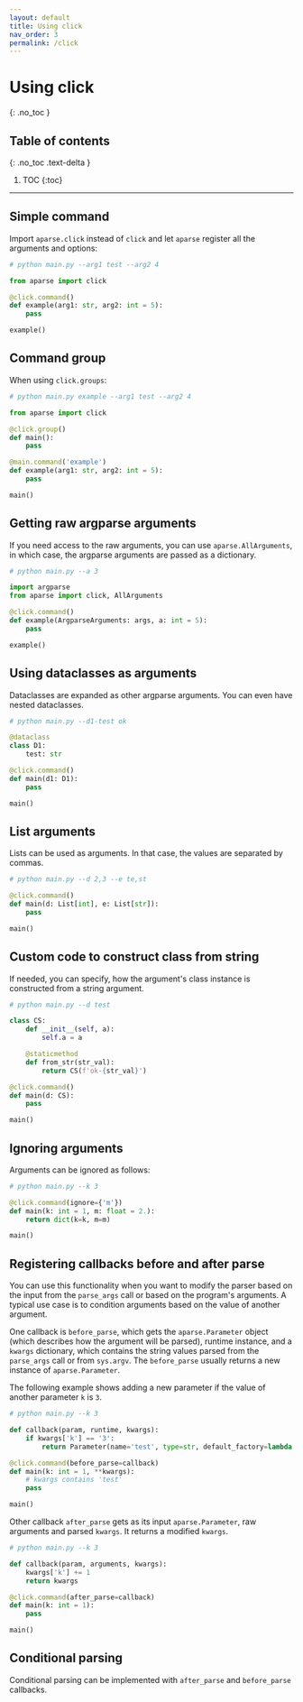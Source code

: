 ```yaml
---
layout: default
title: Using click
nav_order: 3
permalink: /click
---
```

# Using click

{: .no_toc }

## Table of contents
{: .no_toc .text-delta }

1. TOC
{:toc}

---

## Simple command
Import `aparse.click` instead of `click` and let `aparse` register all
the arguments and options:
```python
# python main.py --arg1 test --arg2 4

from aparse import click

@click.command()
def example(arg1: str, arg2: int = 5):
    pass

example()
```

## Command group
When using `click.groups`:
```python
# python main.py example --arg1 test --arg2 4

from aparse import click

@click.group()
def main():
    pass

@main.command('example')
def example(arg1: str, arg2: int = 5):
    pass

main()
```

## Getting raw argparse arguments
If you need access to the raw arguments, you can use `aparse.AllArguments`,
in which case, the argparse arguments are passed as a dictionary.
```python
# python main.py --a 3

import argparse
from aparse import click, AllArguments

@click.command()
def example(ArgparseArguments: args, a: int = 5):
    pass

example()
```

## Using dataclasses as arguments
Dataclasses are expanded as other argparse arguments. You can
even have nested dataclasses.
```python
# python main.py --d1-test ok

@dataclass
class D1:
    test: str

@click.command()
def main(d1: D1):
    pass

main()
```

## List arguments
Lists can be used as arguments. In that case, the values are separated by commas.
```python
# python main.py --d 2,3 --e te,st

@click.command()
def main(d: List[int], e: List[str]):
    pass

main()
```

## Custom code to construct class from string
If needed, you can specify, how the argument's class instance
is constructed from a string argument.
```python
# python main.py --d test

class CS:
    def __init__(self, a):
        self.a = a

    @staticmethod
    def from_str(str_val):
        return CS(f'ok-{str_val}')

@click.command()
def main(d: CS):
    pass

main()
```

## Ignoring arguments
Arguments can be ignored as follows:
```python
# python main.py --k 3

@click.command(ignore={'m'})
def main(k: int = 1, m: float = 2.):
    return dict(k=k, m=m)

main()
```

## Registering callbacks before and after parse
You can use this functionality when you want to modify the
parser based on the input from the `parse_args` call or based
on the program's arguments. A typical use case is to condition
arguments based on the value of another argument.

One callback is `before_parse`, which gets the `aparse.Parameter` 
object (which describes how the argument will be parsed),
runtime instance, and a `kwargs` dictionary, which contains the
string values parsed from the `parse_args` call or from `sys.argv`.
The `before_parse` usually returns a new instance of `aparse.Parameter`.

The following example shows adding a new parameter if the value of
another parameter `k` is `3`.
```python
# python main.py --k 3

def callback(param, runtime, kwargs):
    if kwargs['k'] == '3':
        return Parameter(name='test', type=str, default_factory=lambda: 5)

@click.command(before_parse=callback)
def main(k: int = 1, **kwargs):
    # kwargs contains 'test'
    pass

main()
```

Other callback `after_parse` gets as its input `aparse.Parameter`,
raw arguments and parsed `kwargs`. It returns a modified
`kwargs`.
```python
# python main.py --k 3

def callback(param, arguments, kwargs):
    kwargs['k'] += 1
    return kwargs

@click.command(after_parse=callback)
def main(k: int = 1):
    pass

main()
```

## Conditional parsing
Conditional parsing can be implemented with `after_parse` and
`before_parse` callbacks.

